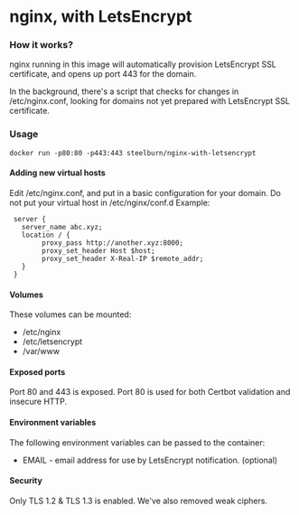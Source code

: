 # nginx, with LetsEncrypt 
### How it works?
nginx running in this image will automatically provision LetsEncrypt SSL certificate, and opens up port 443 for the domain.

In the background, there's a script that checks for changes in /etc/nginx.conf, looking for domains not yet prepared with LetsEncrypt SSL certificate.

### Usage
``
docker run -p80:80 -p443:443 steelburn/nginx-with-letsencrypt 
``

#### Adding new virtual hosts
Edit /etc/nginx.conf, and put in a basic configuration for your domain. Do not put your virtual host in /etc/nginx/conf.d 
Example:

```
 server {
   server_name abc.xyz;
   location / {
        proxy_pass http://another.xyz:8000;
        proxy_set_header Host $host;
        proxy_set_header X-Real-IP $remote_addr;
   }
 }
```

#### Volumes
These volumes can be mounted:
- /etc/nginx
- /etc/letsencrypt
- /var/www

#### Exposed ports
Port 80 and 443 is exposed. 
Port 80 is used for both Certbot validation and insecure HTTP.

#### Environment variables
The following environment variables can be passed to the container:
- EMAIL - email address for use by LetsEncrypt notification. (optional)


#### Security
Only TLS 1.2 & TLS 1.3 is enabled.
We've also removed weak ciphers.
